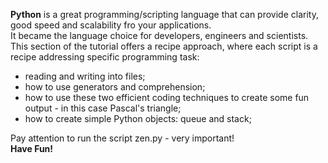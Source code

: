 
**Python** is a great programming/scripting language that can provide clarity, good speed and scalability fro your applications.  
It became the language choice for developers, engineers and scientists.  
This section of the tutorial offers a recipe approach, where each script is a recipe addressing specific programming task:  
- reading and writing into files;
- how to use generators and comprehension;
- how to use these two efficient coding techniques to create some fun output - in this case Pascal's triangle;
- how to create simple Python objects: queue and stack;  

Pay attention to run the script zen.py - very important!  
**Have Fun!**
